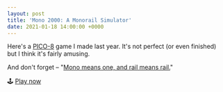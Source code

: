 ```yaml
---
layout: post
title: 'Mono 2000: A Monorail Simulator'
date: 2021-01-18 14:00:00 +0000
---
```


Here's a [PICO-8](https://www.lexaloffle.com/pico-8.php) game I made last year. It's not perfect (or even finished) but I think it's fairly amusing.

And don't forget – "[Mono means one, and rail means rail.](https://www.youtube.com/watch?v=rLck4DQipuQ)"

🕹 [Play now](/mono-2000)
